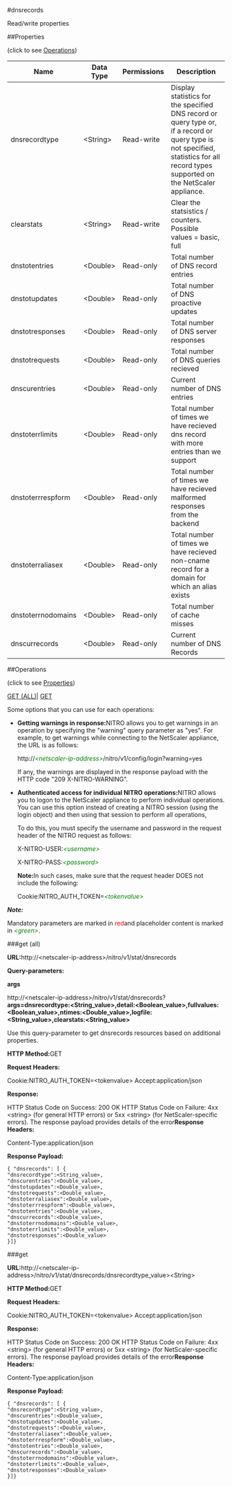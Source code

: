 #dnsrecords

Read/write properties


##Properties 
<span>(click to see [Operations](#opera))</span>


<table><thead><tr><th>Name</th><th>Data Type</th><th>Permissions</th><th>Description</th></tr></thead><tbody><tr><td>dnsrecordtype</td><td>&lt;String></td><td>Read-write</td><td>Display statistics for the specified DNS record or query type or, if a record or query type is not specified, statistics for all record types supported on the NetScaler appliance.</td></tr><tr><td>clearstats</td><td>&lt;String></td><td>Read-write</td><td>Clear the statsistics / counters.<br>Possible values = basic, full</td></tr><tr><td>dnstotentries</td><td>&lt;Double></td><td>Read-only</td><td>Total number of DNS record entries</td></tr><tr><td>dnstotupdates</td><td>&lt;Double></td><td>Read-only</td><td>Total number of DNS proactive updates</td></tr><tr><td>dnstotresponses</td><td>&lt;Double></td><td>Read-only</td><td>Total number of DNS server responses</td></tr><tr><td>dnstotrequests</td><td>&lt;Double></td><td>Read-only</td><td>Total number of DNS queries recieved</td></tr><tr><td>dnscurentries</td><td>&lt;Double></td><td>Read-only</td><td>Current number of DNS entries</td></tr><tr><td>dnstoterrlimits</td><td>&lt;Double></td><td>Read-only</td><td>Total number of times we have recieved dns record with more entries than we support</td></tr><tr><td>dnstoterrrespform</td><td>&lt;Double></td><td>Read-only</td><td>Total number of times we have recieved malformed responses from the backend</td></tr><tr><td>dnstoterraliasex</td><td>&lt;Double></td><td>Read-only</td><td>Total number of times we have recieved non-cname record for a domain for which an alias exists</td></tr><tr><td>dnstoterrnodomains</td><td>&lt;Double></td><td>Read-only</td><td>Total number of cache misses</td></tr><tr><td>dnscurrecords</td><td>&lt;Double></td><td>Read-only</td><td>Current number of DNS Records</td></tr></tbody></table>
##Operations 
<span>(click to see [Properties](#prope))</span>


[GET (ALL)](#get-)| [GET]()


Some options that you can use for each operations:
<ul><li><p><b>Getting warnings in response:</b>NITRO allows you to get warnings in an operation by specifying the "warning" query parameter as "yes". For example, to get warnings while connecting to the NetScaler appliance, the URL is as follows:</p><p>http://<span style="color:green;font-style:italic;">&lt;netscaler-ip-address&gt;</span>/nitro/v1/config/login?warning=yes</p><p>If any, the warnings are displayed in the response payload with the HTTP code "209 X-NITRO-WARNING".</p></li><li><p><b>Authenticated access for individual NITRO operations:</b>NITRO allows you to logon to the NetScaler appliance to perform individual operations. You can use this option instead of creating a NITRO session (using the login object) and then using that session to perform all operations,</p><p>To do this, you must specify the username and password in the request header of the NITRO request as follows:</p><p>X-NITRO-USER:<span style="color:green;font-style:italic;">&lt;username&gt;</span></p><p>X-NITRO-PASS:<span style="color:green;font-style:italic;">&lt;password&gt;</span></p><p><b>Note:</b>In such cases, make sure that the request header DOES not include the following:</p><p>Cookie:NITRO_AUTH_TOKEN=<span style="color:green;font-style:italic;">&lt;tokenvalue&gt;</span></p></li></ul>



***Note:*** 
Mandatory parameters are marked in <span style="color:#FF0000;">red</span>and placeholder content is marked in <span style="color:green;font-style:italic">&lt;green&gt;</span>.

###get (all)



<b>URL:</b>http://&lt;netscaler-ip-address&gt;/nitro/v1/stat/dnsrecords
<b>Query-parameters:</b>
<b>args</b>
http://&lt;netscaler-ip-address&gt;/nitro/v1/stat/dnsrecords?<b>args=dnsrecordtype:&lt;String_value&gt;,detail:&lt;Boolean_value&gt;,fullvalues:&lt;Boolean_value&gt;,ntimes:&lt;Double_value&gt;,logfile:&lt;String_value&gt;,clearstats:&lt;String_value&gt;</b>
Use this query-parameter to get dnsrecords resources based on additional properties.



<b>HTTP Method:</b>GET
<b>Request Headers:</b>

Cookie:NITRO_AUTH_TOKEN=&lt;tokenvalue&gt;Accept:application/json

<b>Response:</b>
HTTP Status Code on Success: 200 OKHTTP Status Code on Failure: 4xx &lt;string&gt; (for general HTTP errors) or 5xx &lt;string&gt; (for NetScaler-specific errors). The response payload provides details of the error<b>Response Headers:</b>

Content-Type:application/json

<b>Response Payload: </b>```{ "dnsrecords": [ {"dnsrecordtype":<String_value>,"dnscurentries":<Double_value>,"dnstotupdates":<Double_value>,"dnstotrequests":<Double_value>,"dnstoterraliasex":<Double_value>,"dnstoterrrespform":<Double_value>,"dnstotentries":<Double_value>,"dnscurrecords":<Double_value>,"dnstoterrnodomains":<Double_value>,"dnstoterrlimits":<Double_value>,"dnstotresponses":<Double_value>}]}```



###get



<b>URL:</b>http://&lt;netscaler-ip-address&gt;/nitro/v1/stat/dnsrecords/dnsrecordtype_value&gt;&lt;String&gt;
<b>HTTP Method:</b>GET
<b>Request Headers:</b>

Cookie:NITRO_AUTH_TOKEN=&lt;tokenvalue&gt;Accept:application/json

<b>Response:</b>
HTTP Status Code on Success: 200 OKHTTP Status Code on Failure: 4xx &lt;string&gt; (for general HTTP errors) or 5xx &lt;string&gt; (for NetScaler-specific errors). The response payload provides details of the error<b>Response Headers:</b>

Content-Type:application/json

<b>Response Payload: </b>```{ "dnsrecords": [ {"dnsrecordtype":<String_value>,"dnscurentries":<Double_value>,"dnstotupdates":<Double_value>,"dnstotrequests":<Double_value>,"dnstoterraliasex":<Double_value>,"dnstoterrrespform":<Double_value>,"dnstotentries":<Double_value>,"dnscurrecords":<Double_value>,"dnstoterrnodomains":<Double_value>,"dnstoterrlimits":<Double_value>,"dnstotresponses":<Double_value>}]}```



